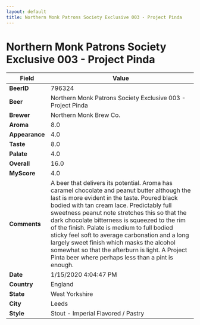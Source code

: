 ```yaml
---
layout: default
title: Northern Monk Patrons Society Exclusive 003 - Project Pinda
---
```


# Northern Monk Patrons Society Exclusive 003 - Project Pinda

| Field         | Value     |
|---------------|-----------|
| **BeerID** | 796324 |
| **Beer** | Northern Monk Patrons Society Exclusive 003 - Project Pinda |
| **Brewer** | Northern Monk Brew Co. |
| **Aroma** | 8.0 |
| **Appearance** | 4.0 |
| **Taste** | 8.0 |
| **Palate** | 4.0 |
| **Overall** | 16.0 |
| **MyScore** | 4.0 |
| **Comments** | A beer that delivers its potential. Aroma has caramel chocolate and peanut butter although the last is more evident in the taste. Poured black bodied with tan cream lace. Predictably full sweetness peanut note stretches this so that the dark chocolate bitterness is squeezed to the rim of the finish. Palate is medium to full bodied sticky feel soft to average carbonation and a long largely sweet finish which masks the alcohol somewhat so that the afterburn is light. A Project Pinta beer where perhaps less than a pint is enough. |
| **Date** | 1/15/2020 4:04:47 PM |
| **Country** | England |
| **State** | West Yorkshire |
| **City** | Leeds |
| **Style** | Stout - Imperial Flavored / Pastry |
